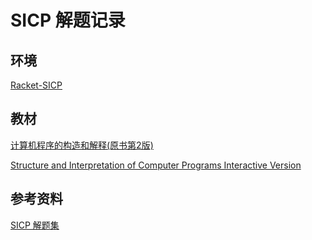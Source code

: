 # SICP 解题记录

## 环境

[Racket-SICP](https://docs.racket-lang.org/sicp-manual/)

## 教材

[计算机程序的构造和解释(原书第2版)](https://book.douban.com/subject/1148282/)

[Structure and Interpretation of Computer Programs Interactive Version](http://www.xuanji.li/isicp/index.html)

## 参考资料

[SICP 解题集](https://sicp.readthedocs.io/en/latest/index.html)

